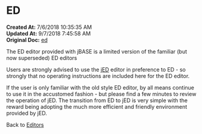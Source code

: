 # ED 

**Created At:** 7/6/2018 10:35:35 AM  
**Updated At:** 9/7/2018 7:45:58 AM  
**Original Doc:** [ed](https://docs.jbase.com/46994-editor/ed)  


The ED editor provided with jBASE is a limited version of the familiar (but now superseded) ED editors

Users are strongly advised to use the [jED](325732-jed) editor in preference to ED - so strongly that no operating instructions are included here for the ED editor.

If the user is only familiar with the old style ED editor, by all means continue to use it in the accustomed fashion - but please find a few minutes to review the operation of jED. The transition from ED to jED is very simple with the reward being adopting the much more efficient and friendly environment provided by jED.



Back to [Editors](editors)
